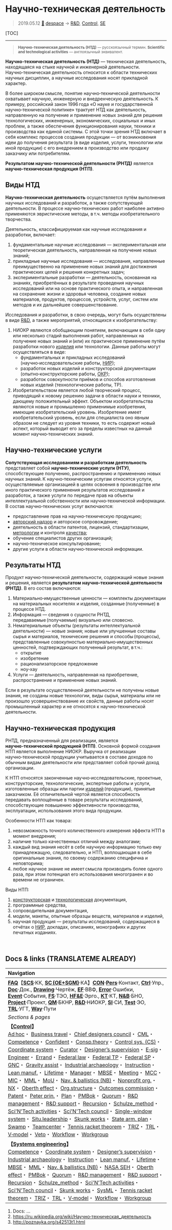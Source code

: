# Научно‑техническая деятельность
> 2019.05.12 [🚀](../index/index.md) [despace](index.md) → [R&D](rnd.md), [Control](control.md), [SE](se.md)

[TOC]

---

> <small>**Научно‑техническая деятельность (НТД)** — русскоязычный термин. **Scientific and technological activities** — англоязычный эквивалент.</small>

**Научно‑техническая деятельность (НТД)** — техническая деятельность, находящаяся на стыке научной и инженерной деятельности. Научно‑техническая деятельность относится к области технических научных дисциплин, а научные исследования носят прикладной характер.

В более широком смысле, понятие научно‑технической деятельности охватывает научную, инженерную и внедренческую деятельность. К примеру, российский закон 1996 года «О науке и государственной научно‑технической политике» трактует НТД как деятельность, направленную на получение и применение новых знаний для решения технологических, инженерных, экономических, социальных и иных проблем, а также обеспечения функционирования науки, техники и производства как единой системы. С этой точки зрения НТД включает в себя комплекс процессов создания продукции — от возникновения идеи до получения результата (в виде изделия, услуги, технологии или иной продукции) с его внедрением в производство или продажу заказчику или потребителям.

**Результатом научно‑технической деятельности (РНТД)** является **научно‑техническая продукция (НТП)**.



## Виды НТД
**Научно‑техническая деятельность** осуществляется путём выполнения научных исследований и разработок, а также сопутствующей деятельности. В процессе научно‑технических работ наиболее активно применяются эвристические методы, в т.ч. методы изобретательного творчества.

Деятельность, классифицируемая как научные исследования и разработки, включает:

   1. фундаментальные научные исследования — экспериментальная или теоретическая деятельность, направленная на получение новых знаний;
   1. прикладные научные исследования — исследования, направленные преимущественно на применение новых знаний для достижения практических целей и решения конкретных задач;
   1. экспериментальные разработки — деятельность, основанная на знаниях, приобретённых в результате проведения научных исследований или на основе практического опыта, и направленная на сохранение жизни и здоровья человека, создание новых материалов, продуктов, процессов, устройств, услуг, систем или методов и их дальнейшее совершенствование.

Исследования и разработки, в свою очередь, могут быть осуществлены в виде [R&D](rnd.md), а также мероприятий, относящихся к изобретательству:

   1. НИОКР являются обобщающим понятием, включающим в себя одну или несколько стадий выполнения работ, направленных на получение новых знаний и (или) их практическое применение путём разработки нового [изделия](unit.md) или технологии. Данные работы могут осуществляться в виде:
      - фундаментальных и прикладных исследований (научно‑исследовательские работы, [НИР](rnd_0.md));
      - разработок новых изделий и конструкторской документации (опытно‑конструкторские работы, [ОКР](rnd.md));
      - разработок совокупности приёмов и способов изготовления новых изделий (технологические работы, ТР).
   1. Изобретательством является любой творческий процесс, приводящий к новому решению задачи в области науки и техники, дающему положительный эффект. Объектом изобретательства являются новые и промышленно применимые изобретения, имеющие изобретательский уровень. Изобретение имеет изобретательский уровень, если для специалиста оно явным образом не следует из уровня техники, то есть содержит новый аспект, который выводит его за пределы известных на данный момент научно‑технических знаний.



## Научно‑технические услуги
**Сопутствующая исследованиям и разработкам деятельность** представляет собой **научно‑технические услуги (НТУ)**, способствующие получению, распространению и применению новых научных знаний. К научно‑техническим услугам относятся услуги, осуществляемые организацией в целях освоения в производстве или иного практического применения результатов исследований и разработок, а также услуги по передаче прав на объекты интеллектуальной собственности или научно‑технической информации. В состав научно‑технических услуг включаются:

   - предоставление прав на научно‑техническую продукцию;
   - [авторский надзор](des_spv.md) и авторское сопровождение;
   - деятельность в области патентов, лицензий, стандартизации, [метрологии](metrology.md) и контроля [качества](qm.md);
   - обучение специалистов других организаций;
   - научно‑техническое консультирование;
   - другие услуги в области научно‑технической информации.



## Результаты НТД
Продукт научно‑технической деятельности, содержащий новые знания и решения, является **результатом научно‑технической деятельности (РНТД)**. В его состав включаются:

   1. Материально‑имущественные ценности — комплекты документации на материальных носителях и изделия, созданные (полученные) в процессе НТД.
   1. Информация — сведения о сущности РНТД, передаваемые (получаемые) визуально или словесно.
   1. Нематериальные объекты (результаты интеллектуальной деятельности) — новые знания; новые или улучшенные составы сырья и материалов, технические решения и способы (процессы), представленные совокупностью материально‑имущественных ценностей, подтверждающих полученный результат, в т.ч.:
      - открытие
      - изобретение
      - рационализаторское предложение
      - ноу‑хау
   1. Услуги — деятельность, направленная на приобретение, распространение и применение новых знаний.

Если в результате осуществленной деятельности не получены новые знания, не созданы новые технологии, виды сырья, материалы или не произошло усовершенствование их свойств, данные работы носят промышленный характер и не относятся к научно‑технической деятельности.



## Научно‑техническая продукция
РНТД, предназначенный для реализации, является **научно‑технической продукцией (НТП)**. Основной формой создания НТП является выполнение НИОКР. Выручка от реализации научно‑технической продукции учитывается в составе доходов по обычным видам деятельности или представляет собой прочий доход организации.

К НТП относятся законченные научно‑исследовательские, проектные, конструкторские, технологические, экспертные работы и услуги, изготовленные образцы или партии [изделий](unit.md) (продукции), принятые заказчиком. Её отличительной чертой является способность передавать воплощённые в товаре результаты исследований, способствующие повышению эффективности производства, эксплуатации, использования этого вида продукции.

Особенности НТП как товара:

   1. невозможность точного количественного измерения эффекта НТП в момент внедрения;
   1. наличие только качественных отличий между аналогами;
   1. каждый вид знания несёт в себе научную информацию только ему принадлежащую, следовательно, и НТП, воплощающая в себе оригинальные знания, по своему содержанию специфична и неповторима;
   1. любое научное знание не имеет смысла производить более одного раза, при этом потенциал его использования многогранен и во времени не ограничен.

Виды НТП:

   1. [конструкторская](doc.md) и [технологическая](doc.md) документация,
   1. программные средства,
   1. сопроводительная документация,
   1. модели, макеты, опытные образцы веществ, материалов и изделий,
   1. научная продукция — результаты исследований, содержащиеся в отчётах о [НИР](rnd_0.md), докладах, описаниях, монографиях и других печатных изданиях.



<p style="page-break-after:always"> </p>

## Docs & links (TRANSLATEME ALREADY)
|Navigation|
|:--|
|**[FAQ](faq.md)**【**[SCS](scs.md)**·КК, **[SC (OE+SGM)](sc.md)**·КА】**[CON](contact.md)·[Pers](person.md)**·Контакт, **[Ctrl](control.md)**·Упр., **[Doc](doc.md)**·Док., **[Drawing](drawing.md)**·Чертёж, **[EF](ef.md)**·ВВФ, **[Error](error.md)**·Ошибки, **[Event](event.md)**·События, **[FS](fs.md)**·ТЭО, **[HF&E](hfe.md)**·Эрго., **[KT](kt.md)**·КТ, **[N&B](nnb.md)**·БНО, **[Project](project.md)**·Проект, **[QM](qm.md)**·БКНР, **[R&D](rnd.md)**·НИОКР, **[SI](si.md)**·СИ, **[Test](test.md)**·ЭО, **[TRL](trl.md)**·УГТ, **[Way](way.md)**·Пути|
|*Sections & pages*|
|**【[Control](Control.md)】**<br> [Ad hoc](ad_hoc.md)・ [Business travel](business_travel.md)・ [Chief designers council](cocd.md)・ [CML](cml.md)・ [Competence](competence.md)・ [Confident](confident.md)・ [Consp.theory](consp_theory.md)・ [Control sys. (CS)](cs.md)・ [Coordinate system](coord_sys.md)・ [Curator](curator.md)・ [Designer’s supervision](des_spv.md)・ [E‑sig](esig.md)・ [Engineer](se.md)・ [Errand](errand.md)・ [Federal law](fed_law.md)・ [Federal TP](fed_tp.md)・ [Federal SP](fed_sp.md)・ [GNC](gnc.md)・ [Gravity assist](gravass.md)・ [Industrial archaeology](ind_arch.md)・ [Instruction](instruction.md)・ [Lean manuf.](lean_man.md)・ [Lifetime](lifetime.md)・ [Manager](manager.md)・ [MBSE](se.md)・ [Meeting](meeting.md)・ [MCC](scs.md)・ [MIC](mic.md)・ [MML](mml.md)・ [MoU](contract.md)・ [Nav. & ballistics (NB)](nnb.md)・ [Nonprofit org.](nonprof_org.md)・ [NX](nx.md)・ [Oberth effect](oberth_eff.md)・ [Org.structure](orgstruct.md)・ [Outcomes commission](outccom.md)・ [Patent](patent.md)・ [Peter prin.](peter_principle.md)・ [Plan](plan.md)・ [PMBok](pmbok.md)・ [Quorum](quorum.md)・ [R&D management](mgmt.md)・ [R&D support](rnd_support.md)・ [Recursion](recurs.md)・ [Schulze_method](schulze_method.md)・ [Sci'N'Tech activities](st_act.md)・ [Sci'N'Tech council](satc.md)・ [Single-window system](sw_sys.md)・ [Situ.leadership](situ_leadership.md)・ [Skunk works](se.md)・ [State arm. plan](plan_sa.md)・ [Swamp](swamp.md)・ [Teamcenter](teamcenter.md)・ [Tennis racket theorem](tr_theorem.md)・ [TRIZ](triz.md)・ [TRL](trl.md)・ [V‑model](v_model.md)・ [Veto](veto.md)・ [Workflow](workflow.md)・ [Workgroup](wg.md)|
|**【[Systems engineering](se.md)】**<br> [Competence](competence.md)・ [Coordinate system](coord_sys.md)・ [Designer’s supervision](des_spv.md)・ [Industrial archaeology](ind_arch.md)・ [Instruction](instruction.md)・ [Lean manuf.](lean_man.md)・ [Lifetime](lifetime.md)・ [MBSE](se.md)・ [MML](mml.md)・ [Nav. & ballistics (NB)](nnb.md)・ [NASA SEH](book_nasa_seh.md)・ [Oberth effect](oberth_eff.md)・ [PMBok](pmbok.md)・ [Quorum](quorum.md)・ [R&D management](mgmt.md)・ [R&D support](rnd_support.md)・ [Recursion](recurs.md)・ [Schulze_method](schulze_method.md)・ [Sci'N'Tech activities](st_act.md)・ [Sci'N'Tech council](satc.md)・ [Skunk works](se.md)・ [SysML](sysml.md)・ [Tennis racket theorem](tr_theorem.md)・ [TRIZ](triz.md)・ [TRL](trl.md)・ [V‑model](v_model.md)・ [Workflow](workflow.md)・ [Workgroup](wg.md)|

   1. Docs: …
   1. <https://ru.wikipedia.org/wiki/Научно‑техническая_деятельность>
   1. <http://poznayka.org/s42513t1.html>
